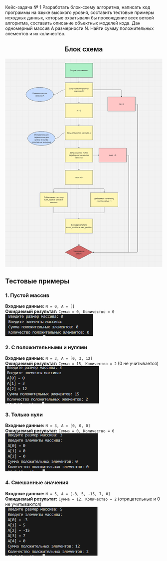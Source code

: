 Кейс-задача № 1 Разработать блок-схему алгоритма, написать код программы на языке высокого уровня, составить тестовые примеры исходных данных, которые охватывали бы прохождение всех ветвей алгоритма, составить описание объектных моделей кода. Дан одномерный массив А размерности N. Найти сумму положительных элементов и их количество.

<h2 align="center"><b>Блок схема</b></h2>

![Блок схема](image/scheme.png)

## Тестовые примеры

### 1. Пустой массив

**Входные данные:** `N = 0, A = []`  
**Ожидаемый результат:** `Сумма = 0, Количество = 0`  
![Тест 1](image/test1.png)

### 2. С положительными и нулями

**Входные данные:** `N = 3, A = [0, 3, 12]`  
**Ожидаемый результат:** `Сумма = 15, Количество = 2` (0 не учитывается)  
![Тест 2](image/test2.png)

### 3. Только нули

**Входные данные:** `N = 3, A = [0, 0, 0]`  
**Ожидаемый результат:** `Сумма = 0, Количество = 0`  
![Тест 3](image/test3.png)

### 4. Смешанные значения

**Входные данные:** `N = 5, A = [-3, 5, -15, 7, 0]`  
**Ожидаемый результат:** `Сумма = 12, Количество = 2` (отрицательные и 0 не учитываются)  
![Тест 4](image/test4.png)
